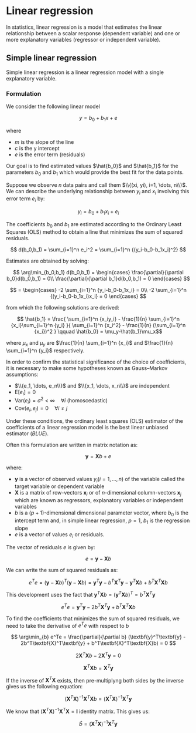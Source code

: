 # Linear regression
In statistics, linear regression is a model that estimates the linear relationship between a scalar response (dependent variable) and one or more explanatory variables (regressor or independent variable).

## Simple linear regression
Simple linear regression is a linear regression model with a single explanatory variable.

### Formulation
We consider the following linear model

$$ y = b_0 + b_1x + e $$

where
- $m$ is the slope of the line
- $c$ is the y intercept
- $e$ is the error term (residuals)

Our goal is to find estimated values $\hat{b_0}$ and $\hat{b_1}$ for the parameters $b_0$ and $b_1$ which would provide the best fit for the data points.

Suppose we observe $n$ data pairs and call them $\\{(xi, yi), i=1, \dots, n\\}$. We can describe the underlying relationship between $y_i$ and $x_i$ involving this error term $e_i$ by:

$$ y_i = b_0 + b_1x_i + e_i $$

The coefficients $b_0$ and $b_1$ are estimated according to the Ordinary Least Squares (OLS) method to obtain a line that minimizes the sum of squared residuals.

$$ d(b_0,b_1) = \sum_{i=1}^n e_i^2 = \sum_{i=1}^n {(y_i-b_0-b_1x_i)^2} $$

Estimates are obtained by solving:

$$ \arg\min_{b_0,b_1} d(b_0,b_1) =
  \begin{cases}
    \frac{\partial}{\partial b_0}d(b_0,b_1) = 0\\
    \frac{\partial}{\partial b_1}d(b_0,b_1) = 0 
  \end{cases} $$
  
$$ = \begin{cases}
    -2 \sum_{i=1}^n {y_i-b_0-b_1x_i} = 0\\
    -2 \sum_{i=1}^n {(y_i-b_0-b_1x_i)x_i} = 0 
  \end{cases} $$

from which the following solutions are derived:

$$ \hat{b_1} = \frac{ \sum_{i=1}^n {x_iy_i} - \frac{1}{n} \sum_{i=1}^n {x_i}\sum_{i=1}^n {y_i} }{ \sum_{i=1}^n {x_i^2} - \frac{1}{n} (\sum_{i=1}^n {x_i})^2 } \qquad \hat{b_0} = \mu_y-\hat{b_1}\mu_x$$

where $\mu_x$ and $\mu_y$ are $\frac{1}{n} \sum_{i=1}^n {x_i}$ and $\frac{1}{n} \sum_{i=1}^n {y_i}$ respectively.

In order to confirm the statistical significance of the choice of coefficients, it is necessary to make some hypotheses known as Gauss–Markov assumptions:
- $\\{e_1, \dots, e_n\\}$ and $\\{x_1, \dots, x_n\\}$ are independent
- $\text{E}[e_i]=0$
- $\text{Var}(e_i)=\sigma^2 \lt \infty \quad \forall i$ (homoscedastic)
- $\text{Cov}(e_i,e_j)=0 \quad \forall i \neq j$

Under these conditions, the ordinary least squares (OLS) estimator of the coefficients of a linear regression model is the best linear unbiased estimator (_BLUE_).

Often this formulation are written in matrix notation as:

$$ \textbf{y} = \textbf{X}b + e $$

where:
- $\textbf{y}$ is a vector of observed values $y_i (i=1, \dots, n)$ of the variable called the target variable or dependent variable
- $\textbf{X}$ is a matrix of row-vectors $\textbf{x}_i$ or of $n$-dimensional column-vectors $\textbf{x}_j$ which are known as regressors, explanatory variables or independent variables
- $b$ is a $(p+1)$-dimensional dimensional parameter vector, where $b_0$ is the intercept term and, in simple linear regression, $p=1$, $b_1$ is the regression slope
- $e$ is a vector of values $e_i$ or residuals.

The vector of residuals $e$ is given by:

$$ e = \textbf{y} - \textbf{X}b $$

We can write the sum of squared residuals as:

$$ e^Te = (\textbf{y} - \textbf{X}b)^T(\textbf{y} - \textbf{X}b) = \textbf{y}^T\textbf{y} - b^T\textbf{X}^T\textbf{y} - \textbf{y}^T\textbf{X}b + b^T\textbf{X}^T\textbf{X}b $$

This development uses the fact that $\textbf{y}^T\textbf{X}b = (\textbf{y}^T\textbf{X}b)^T = b^T\textbf{X}^T\textbf{y}$

$$ e^Te = \textbf{y}^T\textbf{y} - 2b^T\textbf{X}^T\textbf{y} + b^T\textbf{X}^T\textbf{X}b $$

To find the coefficients that minimizes the sum of squared residuals, we need to take the derivative of $e^Te$ with respect to $b$

$$ \arg\min_{b} e^Te = \frac{\partial}{\partial b} (\textbf{y}^T\textbf{y} - 2b^T\textbf{X}^T\textbf{y} + b^T\textbf{X}^T\textbf{X}b) = 0 $$

$$ 2\textbf{X}^T\textbf{X}b -2\textbf{X}^T\textbf{y} = 0 $$

$$ \textbf{X}^T\textbf{X}b = \textbf{X}^T\textbf{y} $$

If the inverse of $\textbf{X}^T\textbf{X}$ exists, then pre-multiplyng both sides by the inverse gives us the following equation:

$$ (\textbf{X}^T\textbf{X})^{-1}\textbf{X}^T\textbf{X}b = (\textbf{X}^T\textbf{X})^{-1}\textbf{X}^T\textbf{y} $$

We know that $(\textbf{X}^T\textbf{X})^{-1} \textbf{X}^T\textbf{X} = \textbf{I}$ identity matrix. This gives us:

$$ \hat{b} = (\textbf{X}^T\textbf{X})^{-1}\textbf{X}^T\textbf{y} $$
